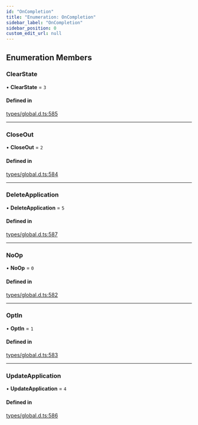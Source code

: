 ```yaml
---
id: "OnCompletion"
title: "Enumeration: OnCompletion"
sidebar_label: "OnCompletion"
sidebar_position: 0
custom_edit_url: null
---
```


## Enumeration Members

### ClearState

• **ClearState** = ``3``

#### Defined in

[types/global.d.ts:585](https://github.com/algorandfoundation/tealscript/blob/d1eab388/types/global.d.ts#L585)

___

### CloseOut

• **CloseOut** = ``2``

#### Defined in

[types/global.d.ts:584](https://github.com/algorandfoundation/tealscript/blob/d1eab388/types/global.d.ts#L584)

___

### DeleteApplication

• **DeleteApplication** = ``5``

#### Defined in

[types/global.d.ts:587](https://github.com/algorandfoundation/tealscript/blob/d1eab388/types/global.d.ts#L587)

___

### NoOp

• **NoOp** = ``0``

#### Defined in

[types/global.d.ts:582](https://github.com/algorandfoundation/tealscript/blob/d1eab388/types/global.d.ts#L582)

___

### OptIn

• **OptIn** = ``1``

#### Defined in

[types/global.d.ts:583](https://github.com/algorandfoundation/tealscript/blob/d1eab388/types/global.d.ts#L583)

___

### UpdateApplication

• **UpdateApplication** = ``4``

#### Defined in

[types/global.d.ts:586](https://github.com/algorandfoundation/tealscript/blob/d1eab388/types/global.d.ts#L586)
